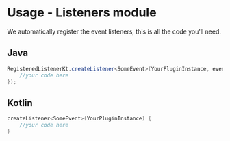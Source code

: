 # Usage - Listeners module

We automatically register the event listeners, this is all the code you'll need.

## Java
```java
RegisteredListenerKt.createListener<SomeEvent>(YourPluginInstance, event -> {
    //your code here
});
```
## Kotlin
```kotlin
createListener<SomeEvent>(YourPluginInstance) {
    //your code here
}
```
